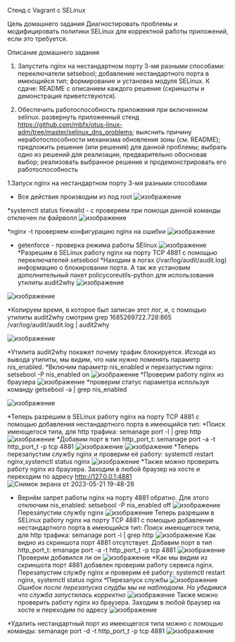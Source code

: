 Стенд с Vagrant c SELinux

Цель домашнего задания
Диагностировать проблемы и модифицировать политики SELinux для корректной работы приложений, если это требуется.

Описание домашнего задания
1. Запустить nginx на нестандартном порту 3-мя разными способами:
переключатели setsebool;
добавление нестандартного порта в имеющийся тип;
формирование и установка модуля SELinux.
К сдаче:
README с описанием каждого решения (скриншоты и демонстрация приветствуются). 

2. Обеспечить работоспособность приложения при включенном selinux.
развернуть приложенный стенд https://github.com/mbfx/otus-linux-adm/tree/master/selinux_dns_problems; 
выяснить причину неработоспособности механизма обновления зоны (см. README);
предложить решение (или решения) для данной проблемы;
выбрать одно из решений для реализации, предварительно обосновав выбор;
реализовать выбранное решение и продемонстрировать его работоспособность

1.Запуск nginx на нестандартном порту 3-мя разными способами 
* Все действия производим из под root
![изображение](https://github.com/AlexanderSerg-jun/hm_SElinux/assets/85576634/7d153bb5-8b37-4585-a988-9ec5a01421e2)

*systemctl status firewalld - с проверяем при помощи данной команды отключен ли файрволл
![изображение](https://github.com/AlexanderSerg-jun/hm_SElinux/assets/85576634/b054eedc-6fa5-4980-9edd-24d4baef9854)

*nginx -t проверяем конфигурацию nginx на ошибки
![изображение](https://github.com/AlexanderSerg-jun/hm_SElinux/assets/85576634/62bdab3d-6a5f-4a16-8269-3b4edf089dc3)
* getenforce - проверка режима работы SElinux
![изображение](https://github.com/AlexanderSerg-jun/hm_SElinux/assets/85576634/21d32779-85aa-44e4-abc3-b264ca2b44ba)
*Разрешим в SELinux работу nginx на порту TCP 4881 c помощью переключателей setsebool
*Находим в логах (/var/log/audit/audit.log) информацию о блокировании порта. А так же установим дополнительный пакет policycoreutils-python для использования утилиты audit2why
![изображение](https://github.com/AlexanderSerg-jun/hm_SElinux/assets/85576634/e7730529-5ab1-4e3e-be21-a35149c4b77f)

![изображение](https://github.com/AlexanderSerg-jun/hm_SElinux/assets/85576634/33c622bd-229d-4ddb-bea9-3c021b8042e9)

*Копируем время, в которое был записан этот лог, и, с помощью утилиты audit2why смотрим 	 grep 1685269722.728:865 /var/log/audit/audit.log | audit2why

![изображение](https://github.com/AlexanderSerg-jun/hm_SElinux/assets/85576634/1d508da1-d848-4447-ab9c-f87e23d7d36b)

*Утилита audit2why покажет почему трафик блокируется. Исходя из вывода утилиты, мы видим, что нам нужно поменять параметр nis_enabled.
*Включим параметр nis_enabled и перезапустим nginx: setsebool -P nis_enabled on
![изображение](https://github.com/AlexanderSerg-jun/hm_SElinux/assets/85576634/5bbc34ad-98f1-4609-98e1-aee431d6560b)
*Проверим работу nginx из браузера 
![изображение](https://github.com/AlexanderSerg-jun/hm_SElinux/assets/85576634/f4aa985c-5423-444e-a52b-1fc07f6f9a97)
*проверим статус параметра используя команду  getsebool -a | grep nis_enabled

![изображение](https://github.com/AlexanderSerg-jun/hm_SElinux/assets/85576634/6d667f8c-7cd1-4c6e-9461-a15ef9bd4904)

*Теперь разрешим в SELinux работу nginx на порту TCP 4881 c помощью добавления нестандартного порта в имеющийся тип:
*Поиск имеющегося типа, для http трафика: semanage port -l | grep http
![изображение](https://github.com/AlexanderSerg-jun/hm_SElinux/assets/85576634/2eb27898-5260-456d-84cc-0bc5f4c38c32)
*Добавим порт в тип http_port_t: semanage port -a -t http_port_t -p tcp 4881
![изображение](https://github.com/AlexanderSerg-jun/hm_SElinux/assets/85576634/25f9ec29-448b-4f45-a584-ee9cbb7d6edf)
![изображение](https://github.com/AlexanderSerg-jun/hm_SElinux/assets/85576634/7168b928-603c-4853-9dad-e5254108d878)
*Теперь перезапустим службу nginx и проверим её работу: systemctl restart nginx,systemctl status nginx
![изображение](https://github.com/AlexanderSerg-jun/hm_SElinux/assets/85576634/60a1d12d-c576-4282-99fc-3343e5f60ab1)
*Также можно проверить работу nginx из браузера. Заходим в любой браузер на хосте и переходим по адресу http://127.0.0.1:4881
![Снимок экрана от 2023-05-21 19-48-28](https://github.com/AlexanderSerg-jun/hm_SElinux/assets/85576634/8674f31e-d29c-48f8-9645-32e4b20de7cd)
* Вернём запрет работы nginx на порту 4881 обратно. Для этого отключим nis_enabled: setsebool -P nis_enabled off
 ![изображение](https://github.com/AlexanderSerg-jun/hm_SElinux/assets/85576634/a8ad987d-8b89-4a16-983f-4a2f2a9894cd)
 Перезапустим службу nginx
 ![изображение](https://github.com/AlexanderSerg-jun/hm_SElinux/assets/85576634/27d290cd-eb1d-49d7-9fa4-fca5dfb7709f)
Теперь разрешим в SELinux работу nginx на порту TCP 4881 c помощью добавления нестандартного порта в имеющийся тип:
Поиск имеющегося типа, для http трафика: semanage port -l | grep http
![изображение](https://github.com/AlexanderSerg-jun/hm_SElinux/assets/85576634/c319f78d-6163-4ca9-9018-e4d6ebfc19d6)
Как видно из скриншота порт 4881 отсутствует.
Добавим порт в тип http_port_t: emanage port -a -t http_port_t -p tcp 4881
![изображение](https://github.com/AlexanderSerg-jun/hm_SElinux/assets/85576634/8df4adf2-729c-4e87-bc58-57efcc51598c)
Проверим добавился ли он 
![изображение](https://github.com/AlexanderSerg-jun/hm_SElinux/assets/85576634/6bffe4b2-00be-4bf3-9ee4-8155dc942b98)
 *Как мы видим из скриншота порт 4881 добавлен
 проверим работу сервиса nginx.
 Перезапустим службу nginx и проверим её работу: systemctl restart nginx, systemctl status nginx
 *Перезапуск службы
 ![изображение](https://github.com/AlexanderSerg-jun/hm_SElinux/assets/85576634/cafec6c1-6259-43aa-86e2-f0e9d0c0da73)
*Ошибок после перезапуска слудбы мы не наблюдаем. Но убедимся что служба запустилась корректно*
![изображение](https://github.com/AlexanderSerg-jun/hm_SElinux/assets/85576634/3a2c3111-d250-4609-8d06-4bc618f0d030)
Также можно проверить работу nginx из браузера. Заходим в любой браузер на хосте и переходим по адресу 
![изображение](https://github.com/AlexanderSerg-jun/hm_SElinux/assets/85576634/f4aa985c-5423-444e-a52b-1fc07f6f9a97)


*Удалить нестандартный порт из имеющегося типа можно с помощью команды: semanage port -d -t http_port_t -p tcp 4881
![изображение](https://github.com/AlexanderSerg-jun/hm_SElinux/assets/85576634/41b54614-3ee8-4825-80b9-b5acd316d5b8)



